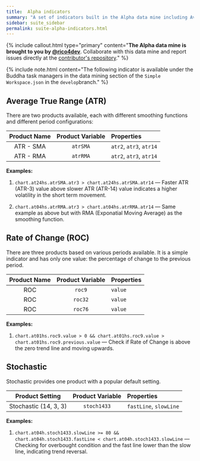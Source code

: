 ```yaml
---
title:  Alpha indicators
summary: "A set of indicators built in the Alpha data mine including Average True Range (ATR), Rate of Change (ROC), and Stochastic indicators."
sidebar: suite_sidebar
permalink: suite-alpha-indicators.html
---
```


{% include callout.html type="primary" content="<strong>The Alpha data mine is brought to you by <a href='https://github.com/rico4dev' rel='nofollow' rel='noopener' target='_blank'>@rico4dev</a></strong>. Collaborate with this data mine and report issues directly at the <a href='https://github.com/EduRemix/Superalgos'  rel='nofollow' rel='noopener' target='_blank'>contributor's repository</a>." %}

{% include note.html content="The following indicator is available under the Buddha task managers in the data mining section of the ```Simple Workspace.json``` in the ```develop```branch." %}

## Average True Range (ATR)

There are two products available, each with different smoothing functions and different period configurations:

| Product Name | Product Variable | Properties |
| :---: | :---: | :--- | 
| ATR - SMA | ```atrSMA``` | ```atr2```, ```atr3```, ```atr14``` |
| ATR - RMA | ```atrRMA``` | ```atr2```, ```atr3```, ```atr14``` |

**Examples:**

1. ```chart.at24hs.atrSMA.atr3 > chart.at24hs.atrSMA.atr14``` — Faster ATR (ATR-3) value above slower ATR (ATR-14) value indicates a higher volatility in the short term movement.

1. ```chart.at04hs.atrRMA.atr3 > chart.at04hs.atrRMA.atr14``` — Same example as above but with RMA (Exponatial Moving Average) as the smoothing function.

## Rate of Change (ROC)

There are three products based on various periods available. It is a simple indicator and has only one value: the percentage of change to the previous period.

| Product Name | Product Variable | Properties |
| :---: | :---: | :--- | 
| ROC | ```roc9``` | ```value``` |
| ROC | ```roc32``` | ```value``` |
| ROC | ```roc76``` | ```value``` |

**Examples:**

1. ```chart.at01hs.roc9.value > 0 && chart.at01hs.roc9.value > chart.at01hs.roc9.previous.value``` — Check if Rate of Change is above the zero trend line and moving upwards.

## Stochastic

Stochastic provides one product with a popular default setting.

| Product Setting | Product Variable | Properties |
| :---: | :---: | :--- |
| Stochastic (14, 3, 3) | ```stoch1433``` | ```fastLine```, ```slowLine``` |

**Examples:**

1. ```chart.at04h.stoch1433.slowLine >= 80 && chart.at04h.stoch1433.fastLine < chart.at04h.stoch1433.slowLine``` — Checking for overbought condition and the fast line lower than the slow line, indicating trend reversal.
